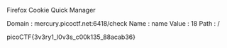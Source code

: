 Firefox Cookie Quick Manager 

Domain : mercury.picoctf.net:6418/check
Name : name
Value : 18
Path : /

picoCTF{3v3ry1_l0v3s_c00k135_88acab36}
